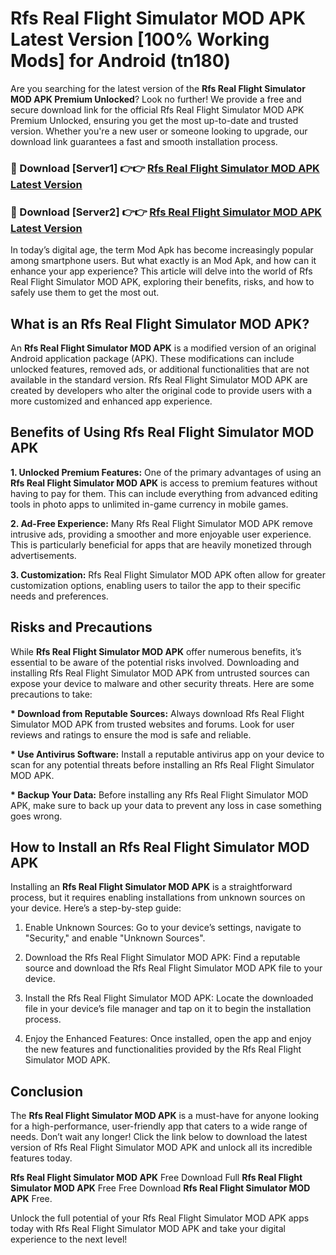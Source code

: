 # Rfs Real Flight Simulator MOD APK Latest Version [100% Working Mods] for Android (tn180)

Are you searching for the latest version of the <strong>Rfs Real Flight Simulator MOD APK Premium Unlocked</strong>? Look no further! We provide a free and secure download link for the official Rfs Real Flight Simulator MOD APK Premium Unlocked, ensuring you get the most up-to-date and trusted version. Whether you're a new user or someone looking to upgrade, our download link guarantees a fast and smooth installation process.


<h3>🔴 Download [Server1] 👉👉 <a href="https://getmodsapk.pages.dev?q=Rfs+Real+Flight+Simulator+MOD+APK&ref=4R3">Rfs Real Flight Simulator MOD APK Latest Version</a></h3>

<h3>🔴 Download [Server2] 👉👉 <a href="https://getmodsapk.pages.dev?q=Rfs+Real+Flight+Simulator+MOD+APK&ref=4R3">Rfs Real Flight Simulator MOD APK Latest Version</a></h3>


In today’s digital age, the term Mod Apk has become increasingly popular among smartphone users. But what exactly is an Mod Apk, and how can it enhance your app experience? This article will delve into the world of Rfs Real Flight Simulator MOD APK, exploring their benefits, risks, and how to safely use them to get the most out.


<h2>What is an Rfs Real Flight Simulator MOD APK?</h2>

An <strong>Rfs Real Flight Simulator MOD APK</strong> is a modified version of an original Android application package (APK). These modifications can include unlocked features, removed ads, or additional functionalities that are not available in the standard version. Rfs Real Flight Simulator MOD APK are created by developers who alter the original code to provide users with a more customized and enhanced app experience.


<h2>Benefits of Using Rfs Real Flight Simulator MOD APK</h2>

<strong> 1. Unlocked Premium Features:</strong> One of the primary advantages of using an <strong>Rfs Real Flight Simulator MOD APK</strong> is access to premium features without having to pay for them. This can include everything from advanced editing tools in photo apps to unlimited in-game currency in mobile games.

<strong> 2. Ad-Free Experience:</strong> Many Rfs Real Flight Simulator MOD APK remove intrusive ads, providing a smoother and more enjoyable user experience. This is particularly beneficial for apps that are heavily monetized through advertisements.

<strong> 3. Customization:</strong> Rfs Real Flight Simulator MOD APK often allow for greater customization options, enabling users to tailor the app to their specific needs and preferences.


<h2>Risks and Precautions</h2>

While <strong>Rfs Real Flight Simulator MOD APK</strong> offer numerous benefits, it’s essential to be aware of the potential risks involved. Downloading and installing Rfs Real Flight Simulator MOD APK from untrusted sources can expose your device to malware and other security threats. Here are some precautions to take:

<strong> * Download from Reputable Sources:</strong> Always download Rfs Real Flight Simulator MOD APK from trusted websites and forums. Look for user reviews and ratings to ensure the mod is safe and reliable.

<strong> * Use Antivirus Software:</strong> Install a reputable antivirus app on your device to scan for any potential threats before installing an Rfs Real Flight Simulator MOD APK.

<strong> * Backup Your Data:</strong> Before installing any Rfs Real Flight Simulator MOD APK, make sure to back up your data to prevent any loss in case something goes wrong.


<h2>How to Install an Rfs Real Flight Simulator MOD APK</h2>

Installing an <strong>Rfs Real Flight Simulator MOD APK</strong> is a straightforward process, but it requires enabling installations from unknown sources on your device. Here’s a step-by-step guide:

 1. Enable Unknown Sources: Go to your device’s settings, navigate to "Security," and enable "Unknown Sources".

 2. Download the Rfs Real Flight Simulator MOD APK: Find a reputable source and download the Rfs Real Flight Simulator MOD APK file to your device.

 3. Install the Rfs Real Flight Simulator MOD APK: Locate the downloaded file in your device’s file manager and tap on it to begin the installation process.

 4. Enjoy the Enhanced Features: Once installed, open the app and enjoy the new features and functionalities provided by the Rfs Real Flight Simulator MOD APK.


<h2><strong>Conclusion</strong></h2>

The <strong>Rfs Real Flight Simulator MOD APK</strong> is a must-have for anyone looking for a high-performance, user-friendly app that caters to a wide range of needs. Don’t wait any longer! Click the link below to download the latest version of Rfs Real Flight Simulator MOD APK and unlock all its incredible features today.

<strong>Rfs Real Flight Simulator MOD APK</strong> Free Download Full <strong>Rfs Real Flight Simulator MOD APK</strong> Free Free Download <strong>Rfs Real Flight Simulator MOD APK</strong> Free.

Unlock the full potential of your Rfs Real Flight Simulator MOD APK apps today with Rfs Real Flight Simulator MOD APK and take your digital experience to the next level!